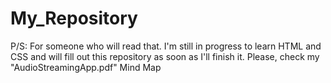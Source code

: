 # My_Repository 
P/S: For someone who will read that. I'm still in progress to learn HTML and CSS and will fill out this repository as soon as I'll finish it.
Please, check my "AudioStreamingApp.pdf" Mind Map 
